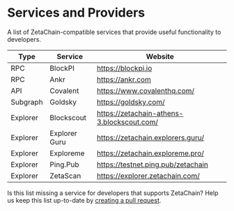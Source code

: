 # Services and Providers

A list of ZetaChain-compatible services that provide useful functionality to
developers.

| Type     | Service       | Website                                    |
| -------- | ------------- | ------------------------------------------ |
| RPC      | BlockPI       | https://blockpi.io                         |
| RPC      | Ankr          | https://ankr.com                           |
| API      | Covalent      | https://www.covalenthq.com/                |
| Subgraph | Goldsky       | https://goldsky.com/                       |
| Explorer | Blockscout    | https://zetachain-athens-3.blockscout.com/ |
| Explorer | Explorer Guru | https://zetachain.explorers.guru/          |
| Explorer | Exploreme     | https://zetachain.exploreme.pro/           |
| Explorer | Ping.Pub      | https://testnet.ping.pub/zetachain         |
| Explorer | ZetaScan      | https://explorer.zetachain.com/            |

Is this list missing a service for developers that supports ZetaChain? Help us
keep this list up-to-date by
[creating a pull request](https://github.com/zeta-chain/docs/blob/main/docs/reference/services.mdx).
